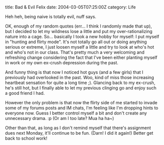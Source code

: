 title: Bad & Evil Felix
date: 2004-03-05T07:25:00Z
category: Life

Heh heh, being naive is totally evil, nuff says.

OK, enough of my random quotes (err… I think I randomly made that up), but I decided to let my wildness lose a little and put my over-rationalizing nature into a cage. So… basically I took a new hobby for myself: I put myself in "hunting and flirty mode". It's not totally go all out or doing anything serious or extreme, I just loosen myself a little and try to look at who's hot and who's not in our class. That's pretty much a very welcoming and refreshing change considering the fact that I've been either planting myself in work or my own ex-crush depression during the past.

And funny thing is that now I noticed hot guys (and a few girls) that I previously had overlooked in the past. Woo, kind of miss those increasing heartbeat sensation for quite a long time ;). Glancing back to my ex-crush, he's still hot, but I finally able to let my previous clinging go and enjoy such a good friend I had.

However the only problem is that now the flirty side of me started to invade some of my forums posts and IM chats, I'm feeling like I'm dropping hints to everyone now. Guess I better control myself a bit and don't create any unnecessary drama. :p (Or am I too late? Mua ha ha~)

Other than that, as long as I don't remind myself that there's assignment dues next Monday, it'll continue to be fun. (Darn! I did it again!) Better get back to school work!
